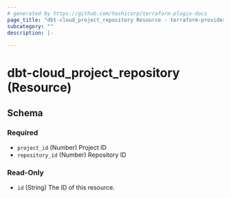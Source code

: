 ```yaml
---
# generated by https://github.com/hashicorp/terraform-plugin-docs
page_title: "dbt-cloud_project_repository Resource - terraform-provider-dbt-cloud"
subcategory: ""
description: |-
  
---
```


# dbt-cloud_project_repository (Resource)





<!-- schema generated by tfplugindocs -->
## Schema

### Required

- `project_id` (Number) Project ID
- `repository_id` (Number) Repository ID

### Read-Only

- `id` (String) The ID of this resource.



